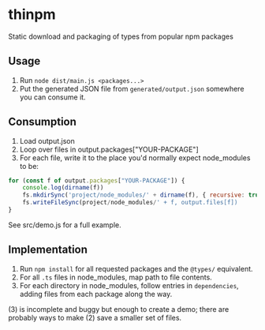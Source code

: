 # thinpm

Static download and packaging of types from popular npm packages

## Usage

1. Run `node dist/main.js <packages...>`
2. Put the generated JSON file from `generated/output.json` somewhere you can consume it.

## Consumption

1. Load output.json
2. Loop over files in output.packages["YOUR-PACKAGE"]
3. For each file, write it to the place you'd normally expect node_modules to be:

``` js
for (const f of output.packages["YOUR-PACKAGE"]) {
    console.log(dirname(f))
    fs.mkdirSync('project/node_modules/' + dirname(f), { recursive: true })
    fs.writeFileSync(project/node_modules/' + f, output.files[f])
}
```

See src/demo.js for a full example.

## Implementation

1. Run `npm install` for all requested packages and the `@types/` equivalent.
2. For all `.ts` files in node_modules, map path to file contents.
3. For each directory in node_modules, follow entries in `dependencies`, adding files from each package along the way.

(3) is incomplete and buggy but enough to create a demo; there are probably ways to make (2) save a smaller set of files.
